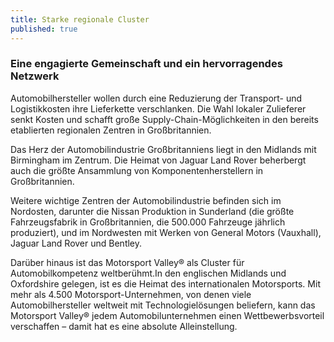 ```yaml
---
title: Starke regionale Cluster
published: true
---
```


### Eine engagierte Gemeinschaft und ein hervorragendes Netzwerk

Automobilhersteller wollen durch eine Reduzierung der Transport- und Logistikkosten ihre Lieferkette verschlanken. Die Wahl lokaler Zulieferer senkt Kosten und schafft große Supply-Chain-Möglichkeiten in den bereits etablierten regionalen Zentren in Großbritannien.

Das Herz der Automobilindustrie Großbritanniens liegt in den Midlands mit Birmingham im Zentrum. Die Heimat von Jaguar Land Rover beherbergt auch die größte Ansammlung von Komponentenherstellern in Großbritannien.

Weitere wichtige Zentren der Automobilindustrie befinden sich im Nordosten, darunter die Nissan Produktion in Sunderland (die größte Fahrzeugsfabrik in Großbritannien, die 500.000 Fahrzeuge jährlich produziert), und im Nordwesten mit Werken von General Motors (Vauxhall), Jaguar Land Rover und Bentley.

Darüber hinaus ist das Motorsport Valley® als Cluster für Automobilkompetenz weltberühmt.In den englischen Midlands und Oxfordshire gelegen, ist es die Heimat des internationalen Motorsports. Mit mehr als 4.500 Motorsport-Unternehmen, von denen viele Automobilhersteller weltweit mit Technologielösungen beliefern, kann das Motorsport Valley® jedem Automobilunternehmen einen Wettbewerbsvorteil verschaffen – damit hat es eine absolute Alleinstellung.
